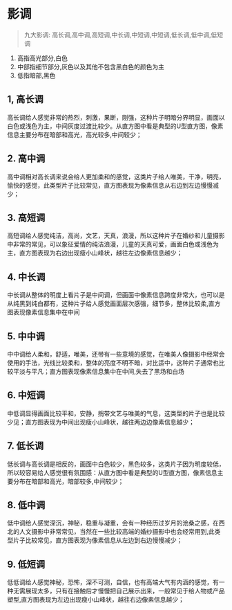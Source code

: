 # 影调
> 九大影调: 高长调,高中调,高短调,中长调,中短调,中短调,低长调,低中调,低短调

1. 高指高光部分,白色
2. 中部指细节部分,灰色以及其他不包含黑白色的颜色为主
3. 低指暗部,黑色

## 1, 高长调
高长调给人感觉非常的热烈，刺激，果断，刚强，这种片子明暗分界明显，画面以白色或浅色为主，中间灰度过渡比较少。从直方图中看是典型的U型直方图，像素信息主要分布在暗部和高光，高光较多,中间较少；

## 2. 高中调
高中调相对高长调来说会给人更加柔和的感觉，这类片子给人唯美，干净，明亮，愉快的感觉，此类型片子比较常见，直方图表现为像素信息从右边到左边慢慢减少；

## 3. 高短调
高短调给人感觉纯洁，高尚，文艺，天真，浪漫，所以这种片子在婚纱和儿童摄影中非常的常见，可以象征爱情的纯洁浪漫，儿童的天真可爱，画面白色或浅色为主，直方图表现为右边出现瘦小山峰状，越往左边像素信息越少；

## 4. 中长调
中长调从整体的明度上看片子是中间调，但画面中像素信息跨度非常大，也可以是从纯黑到纯白都有，这种片子给人感觉画面层次感强，细节多，整体比较柔,直方图表现像素信息集中在中间

## 5. 中中调
中中调给人柔和，舒适，唯美，还带有一些意境的感觉，在唯美人像摄影中经常会使用的手法，光线比较柔和，整体的亮度不明不暗，对比适中，这种片子通常也比较平淡与平凡；直方图表现像素信息集中在中间,失去了黑场和白场

## 6. 中短调
中低调显得画面比较平和，安静，捎带文艺与唯美的气息，这类型的片子也是比较少见；直方图表现为中间出现瘦小山峰状，越往两边边像素信息越少；

## 7. 低长调
低长调与高长调是相反的，画面中白色较少，黑色较多，这类片子因为明度较低，所以较容易给人感觉很有氛围感：从直方图中看是典型的U型直方图，像素信息主要分布在暗部和高光，暗部较多,中间较少；

## 8. 低中调
低中调给人感觉深沉，神秘，稳重与凝重，会有一种经历过岁月的沧桑之感，在西北的人文摄影中非常常见，当然在一些比较高端的婚纱摄影中也会经常用到,此类型片子比较常见，直方图表现为像素信息从左边到右边慢慢减少；

## 9. 低短调
低低调给人感觉神秘，恐怖，深不可测，自信，也有高端大气有内涵的感觉，有一种无需展现太多，只有在接触后才慢慢把自己展示出来，一般常见于给人物或产品塑型,直方图表现为左边出现瘦小山峰状，越往右边像素信息越少；